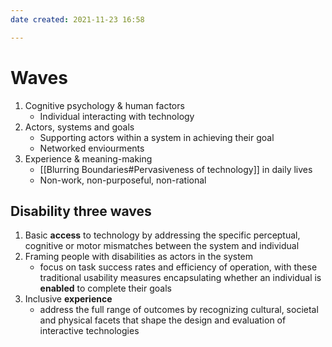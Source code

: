 ```yaml
---
date created: 2021-11-23 16:58

---
```


# Waves

1. Cognitive psychology & human factors
   - Individual interacting with technology
2. Actors, systems and goals
   - Supporting actors within a system in achieving their goal
   - Networked enviourments
3. Experience & meaning-making
   - [[Blurring Boundaries#Pervasiveness of technology]] in daily lives
   - Non-work, non-purposeful, non-rational

## Disability three waves

1. Basic **access** to technology by addressing the specific perceptual, cognitive or motor mismatches between the system and individual
2. Framing people with disabilities as actors in the system
	- focus on task success rates and efficiency of operation, with these traditional usability measures encapsulating whether an individual is **enabled** to complete their goals
3. Inclusive **experience**
	- address the full range of outcomes by recognizing cultural, societal and physical facets that shape the design and evaluation of interactive technologies